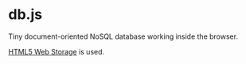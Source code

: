 db.js
=====

Tiny document-oriented NoSQL database working inside the browser.

[HTML5 Web Storage](http://dev.w3.org/html5/webstorage/) is used.

